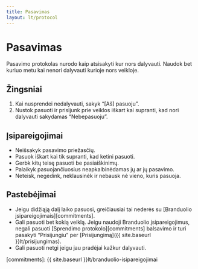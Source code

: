 ```yaml
---
title: Pasavimas
layout: lt/protocol
---
```

# Pasavimas

Pasavimo protokolas nurodo kaip atsisakyti kur nors dalyvauti. Naudok bet kuriuo metu kai nenori dalyvauti kurioje nors veikloje.

## Žingsniai

1. Kai nusprendei nedalyvauti, sakyk “[Aš] pasuoju”.
2. Nustok pasuoti ir prisijunk prie veiklos iškart kai supranti, kad nori dalyvauti sakydamas “Nebepasuoju”.

## Įsipareigojimai

* Neišsakyk pasavimo priežasčių.
* Pasuok iškart kai tik supranti, kad ketini pasuoti.
* Gerbk kitų teisę pasuoti be pasiaiškinimų.
* Palaikyk pasuojančiuosius neapkalbinėdamas jų ar jų pasavimo.
* Neteisk, negėdink, neklausinėk ir nebausk nė vieno, kuris pasuoja.

## Pastebėjimai

* Jeigu didžiąją dalį laiko pasuosi, greičiausiai tai nederės su [Branduolio įsipareigojimais][commitments].
* Gali pasuoti bet kokią veiklą. Jeigu naudoji Branduolio įsipareigojimus, negali pasuoti [Sprendimo protokolo][commitments] balsavimo ir turi pasakyti “Prisijungiu” per [Prisijungimą]({{ site.baseurl }}lt/prisijungimas).
* Gali pasuoti netgi jeigu jau pradėjai kažkur dalyvauti.

[commitments]: {{ site.baseurl }}lt/branduolio-isipareigojimai
